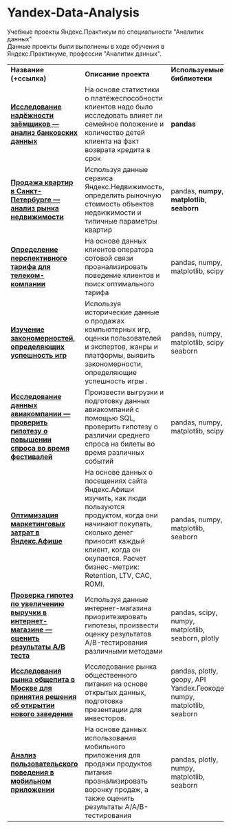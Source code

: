 # Yandex-Data-Analysis
Учебные проекты Яндекс.Практикум по специальности "Аналитик данных"  
Данные проекты были выполнены в ходе обучения в Яндекс.Практикуме, профессии "Аналитик данных".  

<table>
<tr>
<td><b>Название (+ссылка)</b></td>
<td><b>Описание проекта</b></td>
<td><b>Используемые библиотеки</b></td>
<tr>
<td><a href="https://github.com/BorodinaAnn/Yandex-Data-Analysis/tree/main/bank" target="_blank"><b>Исследование надёжности заёмщиков — анализ банковских данных</b></a></td>
<td>На основе статистики о платёжеспособности клиентов надо было исследовать влияет ли семейное положение и количество детей клиента на факт возврата кредита в срок</td>
<td><b>pandas</b></td>
<tr>
<td><a href="https://github.com/BorodinaAnn/Yandex-Data-Analysis/tree/main/realty" target="_blank"><b>Продажа квартир в Санкт-Петербурге — анализ рынка недвижимости</b></a></td>
<td>Используя данные сервиса Яндекс.Недвижимость, определить рыночную стоимость объектов недвижимости и типичные параметры квартир</td>
<td>pandas, <b>numpy</b>, <b>matplotlib</b>, <b>seaborn</b></td>
<tr>
<td><a href="https://github.com/BorodinaAnn/Yandex-Data-Analysis/tree/main/telecom" target="_blank"><b>Определение перспективного тарифа для телеком-компании</b></a></td>
<td>На основе данных клиентов оператора сотовой связи проанализировать поведение клиентов и поиск оптимального тарифа</td>
<td>pandas, numpy, matplotlib, scipy</td>
<tr>
<td><a href="" target="_blank"><b>Изучение закономерностей, определяющих успешность игр</b></td>
<td>Используя исторические данные о продажах компьютерных игр, оценки пользователей и экспертов, жанры и платформы, выявить закономерности, определяющие успешность игры .</td>
<td>pandas, numpy, matplotlib, scipy, seaborn</td>
<tr>
<td><a href="" target="_blank"><b> Исследование данных авиакомпании — проверить гипотезу о повышении
спроса во время фестивалей</b></a></td>
<td>Произвести выгрузки и подготовку данных авиакомпаний с помощью SQL, проверить гипотезу о различии среднего спроса на билеты во время различных событий</td>
<td>pandas, numpy, matplotlib, scipy</td>
<tr>
<td><a href="" target="_blank"><b>Оптимизация маркетинговых затрат в Яндекс.Афише</b></a></td>
<td>На основе данных о посещениях сайта Яндекс.Афиши изучить, как люди пользуются продуктом, когда они начинают покупать, сколько денег приносит каждый клиент, когда он окупается. Расчет бизнес-метрик: Retention, LTV, CAC, ROMI.
<td>pandas, numpy, matplotlib, seaborn </td>
<tr>
<td><a href="" target="_blank"><b>Проверка гипотез по увеличению выручки в интернет-магазине —
оценить результаты A/B теста</b></a></td>
<td>Используя данные интернет-магазина приоритезировать гипотезы, произвести оценку результатов A/B-тестирования различными методами</td>
<td>pandas, scipy, numpy, matplotlib, seaborn, plotly </td>
<tr>
<td><a href="" target="_blank"><b>Исследования рынка общепита в Москве для принятия решения об
открытии нового заведения</b></a></td>
<td>Исследование рынка общественного питания на основе открытых данных, подготовка презентации для инвесторов.</td>
<td>pandas, plotly, geopy, API Yandex.Геокодер, numpy, matplotlib, seaborn</td>
<tr>
<td><a href="" target="_blank"><b>Анализ пользовательского поведения в мобильном приложении</b></a></td>
<td>На основе данных использования мобильного приложения для продажи продуктов питания проанализировать воронку продаж, а также оценить результаты A/A/B-тестирования </td>
<td>pandas, plotly, numpy, matplotlib, seaborn</td> 
</table>
<br/><br/>
